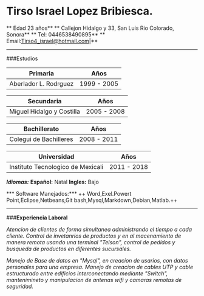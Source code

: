 # Tirso Israel Lopez Bribiesca. 
** Edad 23 años**
** Callejon Hidalgo y 33, San Luis Rio Colorado, Sonora**
** Tel: 0446538490895**
** Email:Tirso4_israel@hotmail.com|**


***
###Estudios

| Primaria| Años |
|--------|--------|
|  Aberlador L. Rodrguez  |  1999 - 2005      |

| Secundaria | Años|
|--------|--------|
| Miguel Hidalgo y Costilla   | 2005 - 2008       |

| Bachillerato | Años |
|--------|--------|
|     Colegui de Bachilleres   | 2008 - 2011       |

| Universidad| Años |
|--------|--------|
|   Instituto Tecnologico de Mexicali   |   2011 - 2018     |


***Idiomas:***
**Español:** Natal
**Ingles:** Bajo

*** Software Manejados:*** ++ Word,Exel.Powert Point,Eclipse,Netbeans,Git bash,Mysql,Markdown,Debian,Matlab.++


***

###**Experiencia Laboral**

*Atencion de clientes de forma simultanea administrando el tiempo a cada cliente. Control de invetanrios de productos y en al macenamiento de manera remota usando una terminal "Telson", control de pedidos y busqueda de productos en diferentes sucursales.*

*Manejo de Base de datos en "Mysql", en creacion de usarios, con datos personales para una empresa. Manejo de creacion de cables UTP y cable estructurado entre edificios interconectando mediante "Switch", mantenimineto y manipulacion de antenas wifi y camaras remotas de seguridad.*







